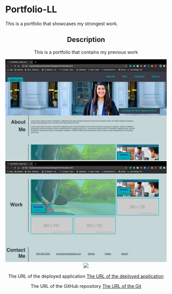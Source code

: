 # Portfolio-LL
This is a portfolio that showcases my strongest work. 

<!DOCTYPE html>

<html lang="en-us">
    <head>
        <meta charset="UTF-8" />
        <title>My Portfolio</title>
    </head>
    <header>
        <h2>
            Description
        </h2>
            <p>
                This is a portfolio that contains my previous work
            </p>
    <header>
    <section>
      <img src="./assets/images/screenshot1.jpg">
      <img src="./assets/images/screenshot2.jpg">
      <img src="./assets/images/screenshot3.jpg">
    </section>
    <section>
        <p>
            The URL of the deployed application
            <a href="https://lizetteleon14.github.io/Horiseon">The URL of the deployed application</a>
        </p>
    </section>
    <section>
        <p>
            The URL of the GitHub repository 
            <a href="https://github.com/lizetteleon14/Horiseon">The URL of the Git</a>
        </p>
    </section>